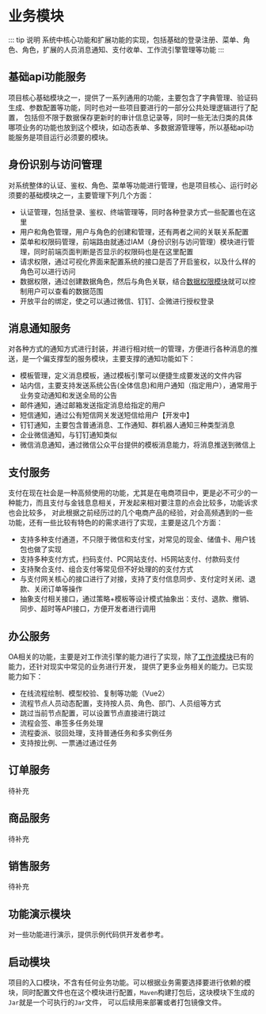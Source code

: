 # 业务模块
::: tip 说明
系统中核心功能和扩展功能的实现，包括基础的登录注册、菜单、角色、角色，扩展的人员消息通知、支付收单、工作流引擎管理等功能
:::
## 基础api功能服务
项目核心基础模块之一，提供了一系列通用的功能，主要包含了字典管理、验证码生成、参数配置等功能，同时也对一些项目要进行的一部分公共处理逻辑进行了配置，
包括但不限于数据保存更新时的审计信息记录等，同时一些无法归类的具体哪项业务的功能也放到这个模块，如动态表单、多数据源管理等，所以基础api功能服务是项目运行必须要的模块。
## 身份识别与访问管理
对系统整体的认证、鉴权、角色、菜单等功能进行管理，也是项目核心、运行时必须要的基础模块之一，主要管理下列几个方面：
- 认证管理，包括登录、鉴权、终端管理等，同时各种登录方式一些配置也在这里
- 用户和角色管理，用户与角色的创建和管理，还有两者之间的关联关系配置
- 菜单和权限码管理，前端路由就通过IAM（身份识别与访问管理）模块进行管理，同时前端页面判断是否显示的权限码也是在这里配置
- 请求权限，通过可视化界面来配置系统的接口是否了开启鉴权，以及什么样的角色可以进行访问
- 数据权限，通过创建数据角色，然后与角色关联，结合[数据权限模块](通用功能组件.md#数据权限模块)就可以控制用户可以查看的数据范围
- 开放平台的绑定，使之可以通过微信、钉钉、企微进行授权登录
## 消息通知服务
对各种方式的通知方式进行封装，并进行相对统一的管理，方便进行各种消息的推送，是一个偏支撑型的服务模块，主要支撑的通知功能如下：
- 模板管理，定义消息模板，通过模板引擎可以便捷生成要发送的文件内容
- 站内信，主要支持发送系统公告(全体信息)和用户通知（指定用户），通常用于业务变动通知和发送全局的公告
- 邮件通知，通过邮箱发送指定消息给指定的用户
- 短信通知，通过公有短信网关发送短信给用户【开发中】
- 钉钉通知，主要包含普通消息、工作通知、群机器人通知三种类型消息
- 企业微信通知，与钉钉通知类似
- 微信消息通知，通过微信公众平台提供的模板消息能力，将消息推送到微信上
## 支付服务
支付在现在社会是一种高频使用的功能，尤其是在电商项目中，更是必不可少的一种能力，而且支付与金钱息息相关，开发起来相对要注意的点会比较多，功能诉求也会比较多，
对此根据之前经历过的几个电商产品的经验，对会高频遇到的一些功能，还有一些比较有特色的的需求进行了实现，主要是这几个方面：
- 支持多种支付通道，不只限于微信和支付宝，对常见的现金、储值卡、用户钱包也做了实现
- 支持多种支付方式，扫码支付、PC网站支付、H5网站支付、付款码支付
- 支持聚合支付、组合支付等常见但不好处理的的支付方式
- 与支付网关核心的接口进行了对接，支持了支付信息同步、支付定时关闭、退款、关闭订单等操作
- 抽象支付相关接口，通过策略+模板等设计模式抽象出：支付、退款、撤销、同步、超时等API接口，方便开发者进行调用
## 办公服务
OA相关的功能，主要是对工作流引擎的能力进行了实现，除了[工作流模块](通用功能组件.md#工作流模块)已有的能力，还针对现实中常见的业务进行开发，
提供了更多业务相关的能力。已实现能力如下：
- 在线流程绘制、模型校验、复制等功能（Vue2）
- 流程节点人员动态配置，支持按人员、角色、部门、人员组等方式
- 跳过当前节点配置，可以设置节点直接进行跳过
- 流程会签、串签多任务处理
- 流程委派、驳回处理，支持普通任务和多实例任务
- 支持按比例、一票通过通过任务
## 订单服务
待补充
## 商品服务
待补充
## 销售服务
待补充
## 功能演示模块
对一些功能进行演示，提供示例代码供开发者参考。
## 启动模块
项目的入口模块，不含有任何业务功能。可以根据业务需要选择要进行依赖的模块，同时配置文件也在这个模块进行配置，`Maven`构建打包后，这块模块下生成的`Jar`就是一个可执行的`Jar`文件，
可以后续用来部署或者打包镜像文件。

